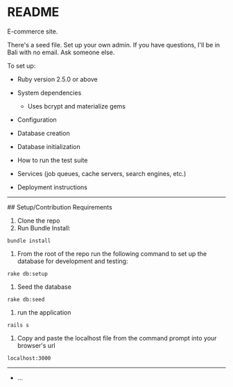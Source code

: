 # README


E-commerce site.

There's a seed file. Set up your own admin. If you have questions, I'll be in Bali with no email. Ask someone else.

To set up:

* Ruby version 2.5.0 or above

* System dependencies

  - Uses bcrypt and materialize gems

* Configuration

* Database creation

* Database initialization

* How to run the test suite

* Services (job queues, cache servers, search engines, etc.)

* Deployment instructions

<hr />
## Setup/Contribution Requirements

1. Clone the repo
1. Run Bundle Install:
```
bundle install 
```
1. From the root of the repo run the following command to set up the database for development and testing:
```
rake db:setup
```
1. Seed the database
```
rake db:seed
```
1. run the application
```
rails s
```
1. Copy and paste the localhost file from the command prompt into your browser's url
```
localhost:3000
```
<hr />

* ...
